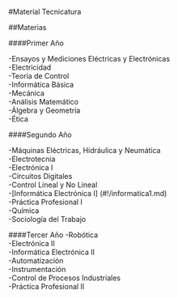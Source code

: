 
#Material Tecnicatura


##Materias


####Primer Año

-Ensayos y Mediciones Eléctricas y Electrónicas  
-Electricidad  
-Teoría de Control  
-Informática Básica  
-Mecánica  
-Análisis Matemático  
-Álgebra y Geometría  
-Ética  
	
####Segundo Año

-Máquinas Eléctricas, Hidráulica y Neumática  
-Electrotecnia  
-Electrónica I  
-Circuitos Digitales  
-Control Lineal y No Lineal  
-[Informática Electrónica I]  (#!/informatica1.md)  
-Práctica Profesional I  
-Química  
-Sociología del Trabajo  
 
####Tercer Año
-Robótica  
-Electrónica II  
-Informática Electrónica II  
-Automatización  
-Instrumentación  
-Control de Procesos Industriales  
-Práctica Profesional II  
  	 

